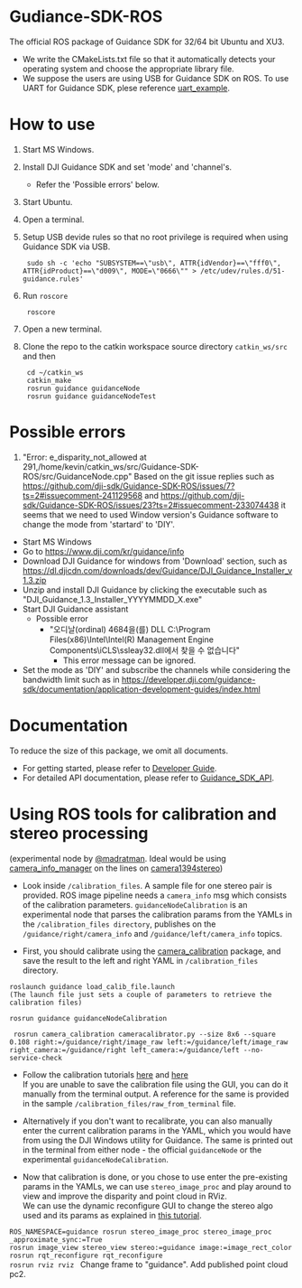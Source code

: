 # Gudiance-SDK-ROS
The official ROS package of Guidance SDK for 32/64 bit Ubuntu and XU3.

- We write the CMakeLists.txt file so that it automatically detects your operating system and choose the appropriate library file.
- We suppose the users are using USB for Guidance SDK on ROS. To use UART for Guidance SDK, plese reference [uart_example](https://github.com/dji-sdk/GuidanceSDK/tree/master/examples/uart_example).

# How to use
1. Start MS Windows.
2. Install DJI Guidance SDK and set 'mode' and 'channel's.
	- Refer the 'Possible errors' below.
3. Start Ubuntu.
4. Open a terminal.
5. Setup USB devide rules so that no root privilege is required when using Guidance SDK via USB.
		
		sudo sh -c 'echo "SUBSYSTEM==\"usb\", ATTR{idVendor}==\"fff0\", ATTR{idProduct}==\"d009\", MODE=\"0666\"" > /etc/udev/rules.d/51-guidance.rules'
6. Run `roscore` 	

		roscore

7. Open a new terminal.
8. Clone the repo to the catkin workspace source directory `catkin_ws/src` and then 
	
		cd ~/catkin_ws
		catkin_make
		rosrun guidance guidanceNode
		rosrun guidance guidanceNodeTest

# Possible errors
1. "Error: e_disparity_not_allowed at 291,/home/kevin/catkin_ws/src/Guidance-SDK-ROS/src/GuidanceNode.cpp"
Based on the git issue replies such as https://github.com/dji-sdk/Guidance-SDK-ROS/issues/7?ts=2#issuecomment-241129568 and https://github.com/dji-sdk/Guidance-SDK-ROS/issues/23?ts=2#issuecomment-233074438 it seems that we need to used Window version's Guidance software to change the mode from 'startard' to 'DIY'.
- Start MS Windows
- Go to https://www.dji.com/kr/guidance/info
- Download DJI Guidance for windows from 'Download' section, such as  https://dl.djicdn.com/downloads/dev/Guidance/DJI_Guidance_Installer_v1.3.zip
- Unzip and install DJI Guidance by clicking the executable such as "DJI_Guidance_1.3_Installer_YYYYMMDD_X.exe"
- Start DJI Guidance assistant
	* Possible error
		* "오디날(ordinal) 4684을(를) DLL C:\Program Files(x86)\Intel\Intel(R) Management Engine Components\iCLS\ssleay32.dll에서 찾을 수 없습니다"
			* This error message can be ignored. 
- Set the mode as 'DIY' and subscribe the channels while considering the bandwidth limit such as in https://developer.dji.com/guidance-sdk/documentation/application-development-guides/index.html

# Documentation
To reduce the size of this package, we omit all documents. 

- For getting started, please refer to [Developer Guide](https://developer.dji.com/guidance-sdk/documentation/application-development-guides/index.html).
- For detailed API documentation, please refer to [Guidance_SDK_API](https://developer.dji.com/guidance-sdk/documentation/introduction/index.html).

# Using ROS tools for calibration and stereo processing
(experimental node by [@madratman](https://github.com/madratman/). Ideal would be using [camera_info_manager](http://wiki.ros.org/camera_info_manager) on the lines on [camera1394stereo](http://wiki.ros.org/camera1394stereo))


- Look inside `/calibration_files`. A sample file for one stereo pair is provided. 
ROS image pipeline needs a `camera_info` msg which consists of the calibration parameters. 
`guidanceNodeCalibration` is an experimental node that parses the calibration params from the YAMLs in the `/calibration_files directory`, publishes on the `/guidance/right/camera_info` and `/guidance/left/camera_info` topics. 

- First, you should calibrate using the [camera_calibration](http://wiki.ros.org/camera_calibration) package, and save the result to the left and right YAML in `/calibration_files` directory. 
```
roslaunch guidance load_calib_file.launch  
(The launch file just sets a couple of parameters to retrieve the calibration files)

rosrun guidance guidanceNodeCalibration  

 rosrun camera_calibration cameracalibrator.py --size 8x6 --square 0.108 right:=/guidance/right/image_raw left:=/guidance/left/image_raw right_camera:=/guidance/right left_camera:=/guidance/left --no-service-check
```        
- Follow the calibration tutorials [here](http://wiki.ros.org/camera_calibration/Tutorials/MonocularCalibration) and [here](http://wiki.ros.org/camera_calibration/Tutorials/StereoCalibration)   
If you are unable to save the calibration file using the GUI, you can do it manually from the terminal output. A reference for the same is provided in the sample `/calibration_files/raw_from_terminal` file. 
 
- Alternatively if you don't want to recalibrate, you can also manually enter the current calibration params in the YAML, which you would have from using the DJI Windows utility for Guidance. The same is printed out in the terminal from either node - the official `guidanceNode` or the experimental `guidanceNodeCalibration`.  

- Now that calibration is done, or you chose to use enter the pre-existing params in the YAMLs, we can use `stereo_image_proc` and play around to view and improve the disparity and point cloud in RViz.   
We can use the dynamic reconfigure GUI to change the stereo algo used and its params as explained in [this tutorial](http://wiki.ros.org/stereo_image_proc/Tutorials/ChoosingGoodStereoParameters). 

`ROS_NAMESPACE=guidance rosrun stereo_image_proc stereo_image_proc _approximate_sync:=True`   
`rosrun image_view stereo_view stereo:=guidance image:=image_rect_color`   
`rosrun rqt_reconfigure rqt_reconfigure `     
`rosrun rviz rviz ` Change frame to "guidance". Add published point cloud pc2.
